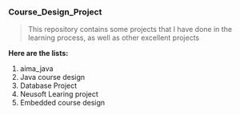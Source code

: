 ### Course_Design_Project

> This repository contains some projects that I have done in the learning process, as well as other excellent projects

**Here are the lists:**

1. aima_java
2. Java course design
3. Database Project
4. Neusoft Learing project
5. Embedded course design

